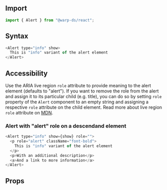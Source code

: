 ## Import

```js
import { Alert } from "@warp-ds/react";
```

## Syntax

```js
<Alert type="info" show>
  This is "info" variant of the alert element
</Alert>
```

## Accessibility

Use the ARIA live region `role` attribute to provide meaning to the alert
element (defaults to "alert"). If you want to remove the role from the alert and
assign it to its particular child (e.g. title), you can do so by setting `role`
property of the `Alert` component to an empty string and assigning a respective
`role` attribute on the child element. Read more about live region `role`
attribute on
[MDN](https://developer.mozilla.org/en-US/docs/Web/Accessibility/ARIA/ARIA_Live_Regions#roles_with_implicit_live_region_attributes).

### Alert with "alert" role on a descendand element

```js
<Alert type="info" show={show} role="">
  <p role="alert" className="font-bold">
    This is "info" variant of the alert element
  </p>
  <p>With an additional description</p>
  <a>And a link to more information</a>
</Alert>
```

## Props

<api-table type=react component="Alert" />
